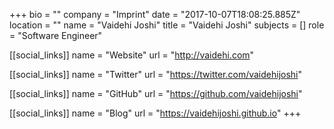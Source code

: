 +++
bio = ""
company = "Imprint"
date = "2017-10-07T18:08:25.885Z"
location = ""
name = "Vaidehi Joshi"
title = "Vaidehi Joshi"
subjects = []
role = "Software Engineer"

[[social_links]]
  name = "Website"
  url = "http://vaidehi.com"

[[social_links]]
  name = "Twitter"
  url = "https://twitter.com/vaidehijoshi"

[[social_links]]
  name = "GitHub"
  url = "https://github.com/vaidehijoshi"

[[social_links]]
  name = "Blog"
  url = "https://vaidehijoshi.github.io"
+++
